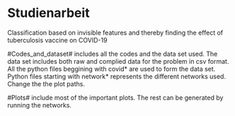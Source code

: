 # Studienarbeit
Classification based on invisible features and thereby finding the effect of tuberculosis vaccine on COVID-19

#Codes_and_dataset# includes all the codes and the data set used. 
The data set includes both raw and complied data for the problem in csv format. 
All the python files beggining with covid* are used to form the data set.
Python files starting with network* represents the different networks used. Change the the plot paths.

#Plots# include most of the important plots. The rest can be generated by running the networks.
